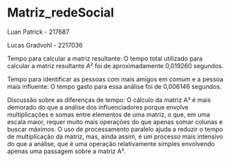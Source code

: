 # Matriz_redeSocial
Luan Patrick - 217687

Lucas Gradvohl - 2217036

Tempo para calcular a matriz resultante: O tempo total utilizado para calcular a matriz resultante A² foi de aproximadamente 0,019260 segundos.

Tempo para identificar as pessoas com mais amigos em comum e a pessoa mais influente: O tempo gasto para essa análise foi de 0,006146 segundos.

Discussão sobre as diferenças de tempo: O cálculo da matriz A² é mais demorado do que a análise dos influenciadores porque envolve multiplicações e somas entre elementos de uma matriz, o que, em uma escala maior, requer muito mais operações do que apenas somar colunas e buscar máximos. O uso de processamento paralelo ajuda a reduzir o tempo de multiplicação da matriz, mas, ainda assim, é um processo mais intensivo do que a análise, que é uma operação relativamente simples envolvendo apenas uma passagem sobre a matriz A².
